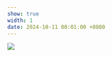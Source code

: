 ```yaml
---
show: true
width: 1
date: 2024-10-11 00:01:00 +0800
---
```

<div>
<img src="{{ 'assets/images/badges/yaoxueyuan.png' | relative_url }}" class="img-fluid rounded" >
</div>
